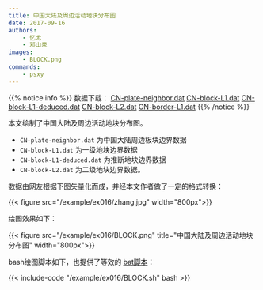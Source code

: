 ```yaml
---
title: 中国大陆及周边活动地块分布图
date: 2017-09-16
authors:
    - 忆尤
    - 邓山泉
images:
    - BLOCK.png
commands:
    - psxy
---
```


{{% notice info %}}
数据下载： [CN-plate-neighbor.dat](/example/ex016/CN-plate-neighbor.dat)
[CN-block-L1.dat](/datas/CN-block-L1.dat)
[CN-block-L1-deduced.dat](/datas/CN-block-L1-deduced.dat)
[CN-block-L2.dat](/datas/CN-block-L2.dat)
[CN-border-L1.dat](/datas/CN-border-L1.dat)
{{% /notice %}}

本文绘制了中国大陆及周边活动地块分布图。

- `CN-plate-neighbor.dat` 为中国大陆周边板块边界数据
- `CN-block-L1.dat` 为一级地块边界数据
- `CN-block-L1-deduced.dat` 为推断地块边界数据
- `CN-block-L2.dat` 为二级地块边界数据。

数据由网友根据下图矢量化而成，并经本文作者做了一定的格式转换：

{{< figure src="/example/ex016/zhang.jpg" width="800px">}}

绘图效果如下：

{{< figure src="/example/ex016/BLOCK.png" title="中国大陆及周边活动地块分布图" width="800px">}}

bash绘图脚本如下，也提供了等效的 [bat脚本](/example/ex016/BLOCK.bat)：

{{< include-code "/example/ex016/BLOCK.sh" bash >}}
